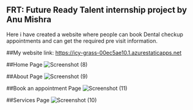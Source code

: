 ## FRT: Future Ready Talent internship project by Anu Mishra
Here i have created a website where people can book Dental checkup appointments and can get the required pre visit information.

##My website link: https://icy-grass-00ec5ae10.1.azurestaticapps.net


##Home Page
![Screenshot (8)](https://user-images.githubusercontent.com/91246832/183625703-1a3ab986-dbda-4693-8cea-bd985c8f1d65.png)


##About Page
![Screenshot (9)](https://user-images.githubusercontent.com/91246832/183625948-7118476e-e810-411b-84b7-a1bd067a14a9.png)


##Book an appointment Page
![Screenshot (11)](https://user-images.githubusercontent.com/91246832/183626035-6716bbcb-825d-4ff3-8d11-9bce42cf6f07.png)


##Services Page
![Screenshot (10)](https://user-images.githubusercontent.com/91246832/183626073-477e051a-f1d5-4315-ade9-a0351771608f.png)

